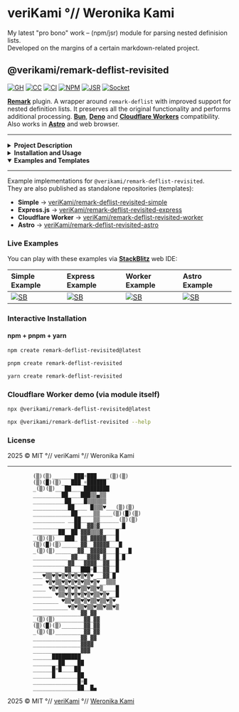 # veriKami °// Weronika Kami

My latest "pro bono" work – (npm/jsr) module for parsing nested definision lists.  
Developed on the margins of a certain markdown-related project.

## @verikami/remark-deflist-revisited

[![GH][GH Badge]][GH]
[![CC][CC Badge]][CC]
[![CI][CI Badge]][CI]
[![NPM][NPM Badge]][NPM]
[![JSR][JSR Badge]][JSR]
[![Socket][Socket Badge]][Socket]

**[Remark]** plugin. A wrapper around `remark-deflist` with improved support for nested definition lists.
It preserves all the original functionality and performs additional processing.
**[Bun]**, **[Deno]** and **[Cloudflare Workers]** compatibility. Also works in **[Astro]** and web browser.

<hr style="height:1px;margin:15px 0 15px;">
<details name="d1"><summary><strong>Project Description</strong></summary><hr>

**The problem** with `remark-deflist` is that the plugin renders nested list items inside `<dd>` incorrectly.

### Markdown

```markdown
Term
: - item A
  - item B
  - item C
```

With `remark-deflist`

```html
<dl>
<dt> Term </dt>
<dd>
  <ul>
    <li> item A </li>
  </ul>
</dl>
<ul>
  <li> item B </li>
  <li> item C </li>
</ul>
```

With `@verikami/remark-deflist-revisited`

```html
<dl>
<dt>Term</dt>
<dd>
  <ul>
    <li> item A </li>
    <li> item B </li>
    <li> item C </li>
  </ul>
</dl>
```

<hr></details>
<details name="d2"><summary><strong>Installation and Usage</strong></summary><hr>

### Installation

```bash
ツ pnpm add @verikami/remark-deflist-revisited
ツ npm i @verikami/remark-deflist-revisited
```

Cloudflare Worker demo

```bash
ツ npx @verikami/remark-deflist-revisited@latest
ツ npx @verikami/remark-deflist-revisited --help
```

### Usage

<details><summary>Usage in Node.js</summary>

```js
import { remark } from "remark";
import html from "remark-html";
import deflist from "@verikami/remark-deflist-revisited";

const markdown = `
Term
: - item A
  - item B
  - item C
`;

const output = await remark()
  .use(deflist)
  .use(html)
  .process(markdown);

console.log(String(output));
```

</details>
<details><summary>Usage in Deno</summary>

```js
import { remark } from "npm:remark@^15";
import html from "npm:remark-html@^16";
import deflist from "npm:@verikami/remark-deflist-revisited";

// (...) same code as above
```

</details>
<details><summary>Usage in Astro</summary>

```js
import remarkDeflist from "@verikami/remark-deflist-revisited";

export default defineConfig({
  markdown: {
    remarkPlugins: [
      remarkDeflist
    ]
  }
});
```

</details>
<details><summary>Usage in Cloudflare Worker</summary>

```js
import { remark } from "remark";
import html from "remark-html";
import dedent from "dedent";
import deflist from "@verikami/remark-deflist-revisited";

export default {
  async fetch(request, env, ctx) {

    const markdown = dedent`
      Term
      :  - item A
         - item B
         - item C
    `;

    const output = await remark()
      .use(deflist)
      .use(html)
      .process(markdown);

    return new Response(String(output), {
      headers: { "Content-Type": "text/html; charset=utf-8" }
    });
  }
};
```

</details>
<details><summary>Usage in html</summary>

```html
<html>
  <head>
    <script type="module">
      import { remark } from "https://esm.sh/remark@15";
      import html from "https://esm.sh/remark-html@16";
      import dedent from "https://esm.sh/dedent@1";
      import deflist from "https://esm.sh/@verikami/remark-deflist-revisited";

      const render = async (markdown) => (
        await remark()
          .use(deflist)
          .use(html)
          .process(markdown)
      );

      const append = async (markdown) => {
        const output = await render(markdown);
        const el = document.getElementById("markdown");
        el.innerHTML += String(output);
      };

      const markdown = dedent`
        Term
        : - item A
          - item B
          - item C
      `;

      document.body.onload = append(markdown);

    </script>
  </head>
  <body>
    <div id="markdown"></div>
  </body>
</html>
```

</details>

### License

Original work — MIT © Alex Shaw

* [gh: Symbitic/remark-plugins](https://github.com/Symbitic/remark-plugins)
* [npm: remark-deflist](https://www.npmjs.com/package/remark-deflist)

2025 © MIT °// veriKami °// Weronika Kami

<hr></details>
<details name="d3" open><summary><strong>Examples and Templates</strong></summary><hr>

Example implementations for `@verikami/remark-deflist-revisited`.  
They are also published as standalone repositories (templates):

- **Simple** → [veriKami/remark-deflist-revisited-simple][+:simple]
- **Express.js** → [veriKami/remark-deflist-revisited-express][+:express]
- **Cloudflare Worker** → [veriKami/remark-deflist-revisited-worker][+:worker]
- **Astro** → [veriKami/remark-deflist-revisited-astro][+:astro]

### Live Examples

You can play with these examples via **[StackBlitz]** web IDE:

| Simple Example        | Express Example       | Worker Example        | Astro Example         |
|:----------------------|:----------------------|:----------------------|:----------------------|
|[![SB][SB Badge]][SB_s]|[![SB][SB Badge]][SB_e]|[![SB][SB Badge]][SB_w]|[![SB][SB Badge]][SB_a]|

### Interactive Installation

#### npm + pnpm + yarn

```bash
npm create remark-deflist-revisited@latest
```
```bash
pnpm create remark-deflist-revisited
```
```bash
yarn create remark-deflist-revisited
```

### Cloudflare Worker demo (via module itself)

```bash
npx @verikami/remark-deflist-revisited@latest
```
```bash
npx @verikami/remark-deflist-revisited --help
```

### License

2025 © MIT °// veriKami °// Weronika Kami

</details>
<hr style="height:1px;margin:15px 0 15px;">

```
        (▒)(▒)_______███☼███____(▒)(▒)
        (▒)(█)(▒)__ ███_☼██████
        _(▒)(▒)___██____████████
        _________██____███▒▒▄▒▒
        __________██____█▒▒▒▒▒▒
        ___________██____ █▒▒▒♥___(▒)(▒)
        ____________██_____▒▒____(▒)(█)(▒)
        __________ __██____▒▒______(▒)(▒)
        _____________██__▓▓▒▓_______█
        ________██__██ ▓▓▓▒▒▒▓____█
        _(▒)(▒)___███_ ▓▓_▓▓▓▓▓___█
        (▒)(█)(▒)______▓▓__▓▓▓▓▓___█
        _(▒)(▒)_____ _▓▓__▓▓▓▓▓___█___█
        ___________ ▓▓___▓▓▓▓_▓___█_█
        __________ ▓▓___▓▓▓▓__▓▓__█
        _________ ▓▓___███☼█__▓▓__█
        ___♥▒▒♥▒♥▒♥▒♥▒♥▒♥▒♥ __▓▓_█
        ___ ♥▒♥▒▒♥▒♥▒♥▒♥▒▒♥▒♥__▒▒▒
        ____ ♥▒♥▒▒♥▒♥▒♥▒▒♥▒▒♥▒____█
        ______ ♥▒▒♥▒♥▒♥▒♥▒♥▒▒♥▒♥__█
        ________ ♥▒▒♥▒▒♥▒♥▒▒♥▒▒♥▒♥
        ___________♥▒♥▒▒♥▒▒♥▒▒♥▒▒♥▒
        _______________▓▓_▓▓
        _(▒)(▒)_________▓▓_▓▓
        (▒)(█)(▒)_______▓▓_▓▓
        _(▒)(▒)_________▓▓_▓▓
        _______________▓▓_▓▓
        _______________▓▓▓▓
        _______________▓▓▓
        ______█████████
        ________██____██
        ______█☼█____██
        ______█_______██
        ______________█☼█
        ______________██__█▄
```

2025 © MIT °// [veriKami] °// [Weronika Kami]

[veriKami]: https://verikami.com
[Weronika Kami]: https://linkedin.com/in/verikami

[page]: https://verikami.github.io/remark-deflist-revisited
[inline]: https://verikami.github.io/remark-deflist-revisited/script.esm.sh.html
[generated]: https://verikami.github.io/remark-deflist-revisited/generated

[Remark]: https://github.com/remarkjs/remark
[remark-deflist]: https://www.npmjs.com/package/remark-deflist
[Bun]: https://bun.sh
[Deno]: https://deno.com
[Cloudflare Workers]: https://workers.cloudflare.com
[Astro]: https://astro.build
[StackBlitz]: https://stackblitz.com

[+:simple]: https://github.com/veriKami/remark-deflist-revisited-simple
[+:express]: https://github.com/veriKami/remark-deflist-revisited-express
[+:worker]: https://github.com/veriKami/remark-deflist-revisited-worker
[+:astro]: https://github.com/veriKami/remark-deflist-revisited-astro

[GH Badge]: https://img.shields.io/badge/GitHub-Repository-blue?logo=github
[GH]: https://github.com/veriKami/remark-deflist-revisited

[CC Badge]: https://codecov.io/github/veriKami/remark-deflist-revisited/graph/badge.svg?token=0EWE7CIAVI
[CC]: https://codecov.io/github/veriKami/remark-deflist-revisited

[CI Badge]: https://github.com/veriKami/remark-deflist-revisited/actions/workflows/publish.yml/badge.svg
[CI]: https://github.com/veriKami/remark-deflist-revisited/actions/workflows/publish.yml

[NPM Badge]: https://img.shields.io/npm/v/@verikami/remark-deflist-revisited?logo=npm&logoColor=white&labelColor=red&color=black
[NPM]: https://www.npmjs.com/package/@verikami/remark-deflist-revisited

[JSR Badge]: https://jsr.io/badges/@verikami/remark-deflist-revisited
[JSR]: https://jsr.io/@verikami/remark-deflist-revisited

[Downloads Badge]: https://img.shields.io/npm/dm/@verikami/remark-deflist-revisited.svg
[Downloads]: https://www.npmjs.com/package/@verikami/remark-deflist-revisited

[Socket Badge]: https://badge.socket.dev/npm/package/@verikami/remark-deflist-revisited
[Socket]: https://socket.dev/npm/package/@verikami/remark-deflist-revisited

[SB Badge]: https://developer.stackblitz.com/img/open_in_stackblitz_small.svg
[SB_s]: https://stackblitz.com/github/veriKami/remark-deflist-revisited/tree/main/samples/simple?startScript=start
[SB_e]: https://stackblitz.com/github/veriKami/remark-deflist-revisited/tree/main/samples/express?startScript=start
[SB_w]: https://stackblitz.com/github/veriKami/remark-deflist-revisited/tree/main/samples/worker?startScript=dev
[SB_a]: https://stackblitz.com/github/veriKami/remark-deflist-revisited/tree/main/samples/astro?startScript=dev
